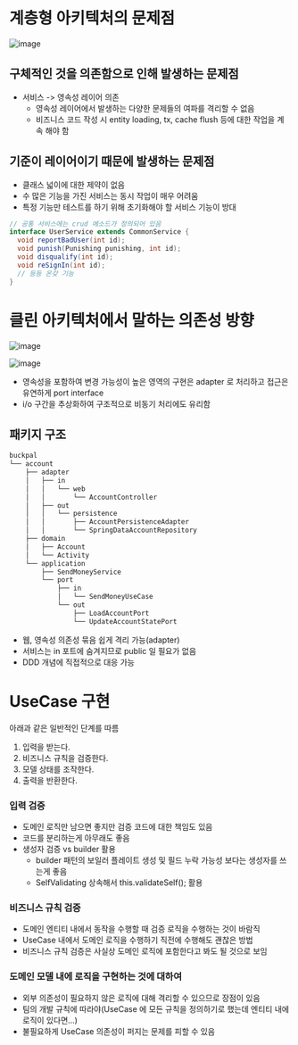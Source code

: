 # 계층형 아키텍처의 문제점

![image](https://user-images.githubusercontent.com/39113923/148009149-7545868d-5ede-4740-a31d-0eea240f59ad.png)

## 구체적인 것을 의존함으로 인해 발생하는 문제점

- 서비스 -> 영속성 레이어 의존
  - 영속성 레이어에서 발생하는 다양한 문제들의 여파를 격리할 수 없음
  - 비즈니스 코드 작성 시 entity loading, tx, cache flush 등에 대한 작업을 계속 해야 함

## 기준이 레이어이기 때문에 발생하는 문제점

- 클래스 넓이에 대한 제약이 없음
- 수 많은 기능을 가진 서비스는 동시 작업이 매우 어려움
- 특정 기능만 테스트를 하기 위해 초기화해야 할 서비스 기능이 방대

```java
// 공통 서비스에는 crud 메소드가 정의되어 있음
interface UserService extends CommonService {
  void reportBadUser(int id);
  void punish(Punishing punishing, int id);
  void disqualify(int id);
  void reSignIn(int id);  
  // 등등 온갖 기능
}

```

# 클린 아키텍처에서 말하는 의존성 방향

![image](https://user-images.githubusercontent.com/39113923/148010285-3c05c7de-2d69-4d6b-bb05-ec5e9be3d61d.png)

![image](https://user-images.githubusercontent.com/39113923/148011232-189d4203-92f8-476a-9cdd-325c9dc82f8f.png)

- 영속성을 포함하여 변경 가능성이 높은 영역의 구현은 adapter 로 처리하고 접근은 유연하게 port interface
- i/o 구간을 추상화하여 구조적으로 비동기 처리에도 유리함

## 패키지 구조

```bash
buckpal
└── account
    ├── adapter
    │   ├── in
    │   │   └── web
    │   │       └── AccountController
    │   ├── out
    │   │   └── persistence
    │   │       ├── AccountPersistenceAdapter
    │   │       └── SpringDataAccountRepository
    ├── domain
    │   ├── Account
    │   └── Activity
    └── application
        ├── SendMoneyService
        └── port
            ├── in
            │   └── SendMoneyUseCase
            └── out
                ├── LoadAccountPort
                └── UpdateAccountStatePort
``` 

- 웹, 영속성 의존성 묶음 쉽게 격리 가능(adapter)
- 서비스는 in 포트에 숨겨지므로 public 일 필요가 없음
- DDD 개념에 직접적으로 대응 가능

# UseCase 구현

아래과 같은 일반적인 단계를 따름

1. 입력을 받는다.
2. 비즈니스 규칙을 검증한다.
3. 모델 상태를 조작한다.
4. 출력을 반환한다.

### 입력 검증 

- 도메인 로직만 남으면 좋지만 검증 코드에 대한 책임도 있음
- 코드를 분리하는게 아무래도 좋음
- 생성자 검증 vs builder 활용
  - builder 패턴의 보일러 플레이트 생성 및 필드 누락 가능성 보다는 생성자를 쓰는게 좋음
  - SelfValidating<T> 상속해서 this.validateSelf(); 활용

### 비즈니스 규칙 검증

- 도메인 엔티티 내에서 동작을 수행할 때 검증 로직을 수행하는 것이 바람직
- UseCase 내에서 도메인 로직을 수행하기 직전에 수행해도 괜찮은 방법
- 비즈니스 규칙 검증은 사실상 도메인 로직에 포함한다고 봐도 될 것으로 보임
  
### 도메인 모델 내에 로직을 구현하는 것에 대하여
  
- 외부 의존성이 필요하지 않은 로직에 대해 격리할 수 있으므로 장점이 있음
- 팀의 개발 규칙에 따라야(UseCase 에 모든 규칙을 정의하기로 했는데 엔티티 내에 로직이 있다면...)
- 불필요하게 UseCase 의존성이 퍼지는 문제를 피할 수 있음
